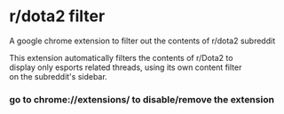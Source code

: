 # r/dota2 filter

A google chrome extension to filter out the contents of r/dota2 subreddit

This extension automatically filters the contents of r/Dota2 to  
display only esports related threads, using its own content filter  
on the subreddit's sidebar.

### go to chrome://extensions/ to disable/remove the extension
